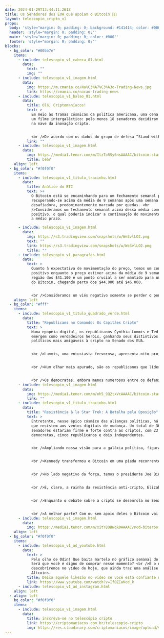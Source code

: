 ```yaml
---
date: 2024-01-29T13:44:11.261Z
title: Os Senadores dos EUA que apoiam o Bitcoin 🚀🌌
layout: telescopio_cripto_v1
props:
  body: 'style="margin: 0; padding: 0; background: #141414; color: #000"'
  header: 'style="margin: 0; padding: 0;"'
  main: 'style="margin: 0; padding: 0; color: #000"'
  footer: 'style="margin: 0; padding: 0;"'
blocks:
  - bg_color: "#00bb7e"
    items:
      - include: telescopio_v1_cabeca_01.html
        data:
          text: ""
          img: ""
      - include: telescopio_v1_imagem.html
        data:
          img: https://m.cmania.co/Na%C3%A7%C3%A3o-Trading-News.jpg
          link: https://cmania.co/nacao-trading-news
      - include: telescopio_v1_balao_01.html
        data:
          title: Olá, Criptomaníacos!
          text: >
            Em meio às tramas cósmicas da política americana, uma cena digna de
            um filme intergaláctico: pelo menos 18 senadores decidiram embarcar
            na nave da inovação cripto. 


            <br />De acordo com os dados do grupo de defesa “Stand with Crypto”, esses legisladores agora estão dançando ao ritmo das moedas digitais, as novas estrelas das finanças modernas.
          link: ""
      - include: telescopio_v1_imagem.html
        data:
          img: https://media1.tenor.com/m/ItzToRSy6nsAAAAC/bitcoin-star-trek-bitcoin.gif
          title: bear
    align: left
  - bg_color: "#f0f0f0"
    items:
      - include: telescopio_v1_titulo_tracinho.html
        data:
          title: Análise do BTC
          text: >+
            O Bitcoin está se encaminhando para um fechamento semanal positivo,
            recuperando-se acima da média de 9 semanas após uma semana
            desafiadora, predominantemente marcada por quedas. <br
            />Consideramos um fechamento semanal acima dessa média como um sinal
            positivo, o qual poderia indicar a continuação do movimento de alta
            a médio prazo.

      - include: telescopio_v1_imagem.html
        data:
          img: https://s3.tradingview.com/snapshots/w/We3vlLO2.png
          text: ""
          link: https://s3.tradingview.com/snapshots/w/We3vlLO2.png
          title: ""
      - include: telescopio_v1_paragrafos.html
        data:
          text: >
            Quanto à expectativa de movimentação do preço, temos um contexto
            positivo enquanto o preço estiver acima da média de 9 semanas. A
            região dos $41.100 é um ponto crucial a ser mantido para um impulso
            do Bitcoin, chegando perto dos $44.000 até $46.000.


            <br />Consideramos um viés negativo somente se perder o ponto mencionado acima, o que poderia levar a uma correção mais forte até $38.000.
    align: left
  - bg_color: "#fff"
    items:
      - include: telescopio_v1_titulo_quadrado_verde.html
        data:
          title: "Republicans no Comando: Os Capitães Cripto"
          text: >
            Numa epopeia digital, os republicanos Cynthia Lummis e Ted Burr
            emergem como verdadeiros heróis, ganhando seus distintivos de
            políticos mais amigáveis à cripto no Senado dos EUA. 


            <br />Lummis, uma entusiasta fervorosa, apresenta oito projetos de lei cripto e impressionantes 184 declarações públicas sobre o tema. Burr não fica para trás, defendendo oito projetos de lei e soltando 24 declarações públicas em favor da cripto.


            <br />Num olhar mais apurado, são os republicanos que lideram a batalha cósmica, com 14 dos 18 senadores apoiando a causa digital. Ted Cruz e Bill Hagerty, republicanos, contribuíram com cinco projetos de lei e 92 declarações em apoio à cripto. 


            <br />Os democratas, embora menos numerosos entre os defensores, também decidiram pegar carona na nave digital, com quatro senadores se juntando à causa.
      - include: telescopio_v1_imagem.html
        data:
          img: https://media1.tenor.com/m/oh5_9Q2txVcAAAAC/bitcoin-star.gif
          link: ""
      - include: telescopio_v1_titulo_tracinho.html
        data:
          title: "Resistência à la Star Trek: A Batalha pela Oposição"
          text: >
            Entretanto, nesse épico cósmico das alianças políticas, há aqueles
            que resistem aos ventos digitais de mudança. Um total de 30
            senadores estariam firme e forte contra as criptos, com 23
            democratas, cinco republicanos e dois independentes.


            <br />Ampliando nossa visão para a galáxia política, figuras notáveis como o candidato republicano Donald Trump e o presidencial independente Robert F. Kennedy Jr. parecem estar sintonizados com o BTC. 


            <br />Kennedy transformou o Bitcoin em uma piada recorrente em sua campanha, propondo legislação a favor das moedas digitais. Já Trump, além de resistir à criação de moedas digitais de bancos centrais, está construindo sua própria coleção de NFTs... quem diria!


            <br />No lado negativo da força, temos o presidente Joe Biden, que é marcado como contra os ativos digitais, com cinco declarações públicas alinhadas a uma postura negativa sobre criptomoedas. 


            <br />E, claro, a rainha da resistência anti-cripto, Elizabeth Warren, que lançou três projetos de lei anti-cripto e um espetáculo chamado "A Guerra Contra a Cripto".


            <br />Enquanto o debate sobre a cripto se desenrola no Senado, a trama cósmica das ideias se desenrola. Enquanto defensores da cripto se unem, forças de oposição trazem uma melodia diferente para a sinfonia. 


            <br />A melhor parte? Com ou sem apoio deles o Bitcoin vai prosperar. É só uma questão de tempo... 🚀🌌
      - include: telescopio_v1_imagem.html
        data:
          img: https://media1.tenor.com/m/xitYBOBNqk0AAAAC/nod-bitaroo.gif
    align: left
  - bg_color: "#f0f0f0"
    items:
      - include: telescopio_v1_ad_youtube.html
        data:
          text: >
            Pelo olho de Odin! Que baita martelo no gráfico semanal do BITCOIN!
            Será que você é digno de comprar nesse momento? <br />É o que
            descobriremos no vídeo de hoje, que ainda traz uma análise das
            Altcoins.
          title: Deixa aquele likezão no vídeo se você está confiante no BTC!
          link: https://www.youtube.com/watch?v=If0ZIaKcd_k
      - include: telescopio_v1_ad_instagram.html
    align: left
  - align: left
    bg_color: "#f0f0f0"
    items:
      - include: telescopio_v1_imagem.html
        data:
          title: inscreva-se no telescópio cripto
          link: https://criptomaniacos.com.br/telescopio-cripto
          img: https://res.cloudinary.com/criptomaniacos/image/upload/v1662133224/telescopio/inscreva-se-telescopio.png
---
```

